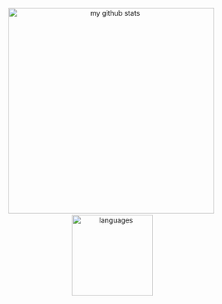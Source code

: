 <!--
![alt text](https://raw.githubusercontent.com/everthis/everthis/master/banner.jpeg "Logo")
-->
<!--
[![Anurag's github stats](https://github-readme-stats.vercel.app/api?username=everthis)](https://github.com/anuraghazra/github-readme-stats)
-->
<p align="center">
    <img src="https://github-readme-stats.vercel.app/api?username=everthis&show_icons=true&theme=tokyonight" alt="my github stats" width="420"/>&nbsp;<img src="https://github-readme-stats.vercel.app/api/top-langs/?username=everthis&layout=compact&theme=tokyonight" alt="languages" height="165">
</p>
<!--
**everthis/everthis** is a ✨ _special_ ✨ repository because its `README.md` (this file) appears on your GitHub profile.

Here are some ideas to get you started:

- 🔭 I’m currently working on ...
- 🌱 I’m currently learning ...
- 👯 I’m looking to collaborate on ...
- 🤔 I’m looking for help with ...
- 💬 Ask me about ...
- 📫 How to reach me: ...
- 😄 Pronouns: ...
- ⚡ Fun fact: ...
-->
